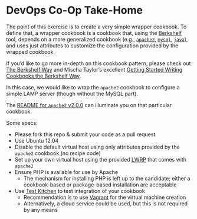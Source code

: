 # DevOps Co-Op Take-Home

The point of this exercise is to create a very simple wrapper cookbook. To define that, a wrapper cookbook is a cookbook that, using the [Berkshelf](http://berkshelf.com/)  tool, depends on a more generalized cookbook (e.g., [`apache2`](https://supermarket.getchef.com/cookbooks/apache2), [`mysql`](https://supermarket.getchef.com/cookbooks/mysql), [`java`](https://supermarket.getchef.com/cookbooks/java)), and uses just attributes to customize the configuration provided by the wrapped cookbook.

If you’d like to go more in-depth on this cookbook pattern, please check out [The Berkshelf Way](https://www.getchef.com/blog/chefconf-talks/the-berkshelf-way-jamie-winsor/) and Mischa Taylor’s excellent [Getting Started Writing Cookbooks the Berkshelf Way](http://misheska.com/blog/2013/06/16/getting-started-writing-chef-cookbooks-the-berkshelf-way/).

In this case, we would like to wrap the `apache2` cookbook to configure a simple LAMP server (though without the MySQL part).

The [README for `apache2` v2.0.0](https://github.com/viverae-cookbooks/apache2/tree/v2.0.0#apache2-cookbook) can illuminate you on that particular cookbook.

Some specs:

* Please fork this repo & submit your code as a pull request
* Use Ubuntu 12.04
* Disable the default virtual host using only attributes provided by the `apache2` cookbook (no recipe code)
* Set up your own virtual host using the provided [<abbr title="Light Weight Resource Provider">LWRP</abbr>](https://docs.getchef.com/lwrp.html) that comes with `apache2`
* Ensure PHP is available for use by Apache
    - The mechanism for installing PHP is left up to the candidate; either a cookbook-based or package-based installation are acceptable
* Use [Test Kitchen](http://kitchen.ci) to test integration of your cookbook
    - Recommendation is to use [Vagrant](vagrantup.com) for the virtual machine creation
    - Alternatively, a cloud service could be used, but this is not required by any means
